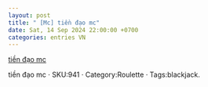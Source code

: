 ```yaml
---
layout: post
title: " [Mc] tiền đạo mc"
date: Sat, 14 Sep 2024 22:00:00 +0700
categories: entries VN
---
```

[tiền đạo mc](https://nhidong.org.vn/ti%E1%BB%81n%20%C4%91%E1%BA%A1o%20mc.aspx)

tiền đạo mc · SKU:941 · Category:Roulette · Tags:blackjack.

